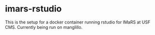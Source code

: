 # imars-rstudio

This is the setup for a docker container running rstudio for IMaRS at USF CMS.
Currently being run on manglillo.
